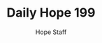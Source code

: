---
image: /assets/img/daily-hope-default-artwork.png
title: Daily Hope 199
number: 199
categories:
  - Daily Hope
author: Hope Staff
notes: Daily Hope 199
embed: >-
  <iframe style="border-radius:12px" src="https://open.spotify.com/embed/episode/03oBaJDfqQzGuclwp0JSgS?utm_source=generator" width="100%" height="352" frameBorder="0" allowfullscreen="" allow="autoplay; clipboard-write; encrypted-media; fullscreen; picture-in-picture" loading="lazy"></iframe>
---